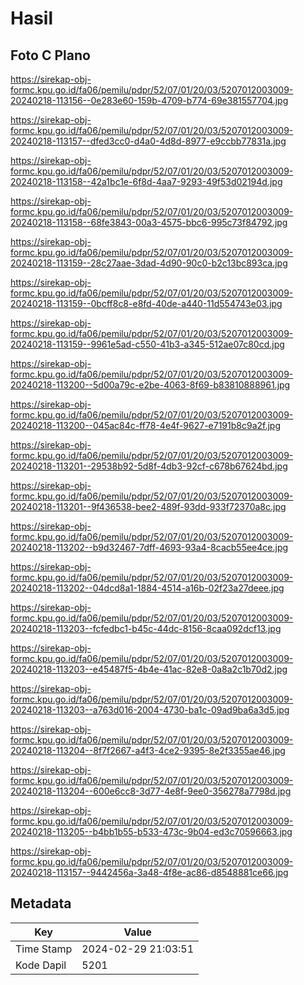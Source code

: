# Hasil

## Foto C Plano

https://sirekap-obj-formc.kpu.go.id/fa06/pemilu/pdpr/52/07/01/20/03/5207012003009-20240218-113156--0e283e60-159b-4709-b774-69e381557704.jpg

https://sirekap-obj-formc.kpu.go.id/fa06/pemilu/pdpr/52/07/01/20/03/5207012003009-20240218-113157--dfed3cc0-d4a0-4d8d-8977-e9ccbb77831a.jpg

https://sirekap-obj-formc.kpu.go.id/fa06/pemilu/pdpr/52/07/01/20/03/5207012003009-20240218-113158--42a1bc1e-6f8d-4aa7-9293-49f53d02194d.jpg

https://sirekap-obj-formc.kpu.go.id/fa06/pemilu/pdpr/52/07/01/20/03/5207012003009-20240218-113158--68fe3843-00a3-4575-bbc6-995c73f84792.jpg

https://sirekap-obj-formc.kpu.go.id/fa06/pemilu/pdpr/52/07/01/20/03/5207012003009-20240218-113159--28c27aae-3dad-4d90-90c0-b2c13bc893ca.jpg

https://sirekap-obj-formc.kpu.go.id/fa06/pemilu/pdpr/52/07/01/20/03/5207012003009-20240218-113159--0bcff8c8-e8fd-40de-a440-11d554743e03.jpg

https://sirekap-obj-formc.kpu.go.id/fa06/pemilu/pdpr/52/07/01/20/03/5207012003009-20240218-113159--9961e5ad-c550-41b3-a345-512ae07c80cd.jpg

https://sirekap-obj-formc.kpu.go.id/fa06/pemilu/pdpr/52/07/01/20/03/5207012003009-20240218-113200--5d00a79c-e2be-4063-8f69-b83810888961.jpg

https://sirekap-obj-formc.kpu.go.id/fa06/pemilu/pdpr/52/07/01/20/03/5207012003009-20240218-113200--045ac84c-ff78-4e4f-9627-e7191b8c9a2f.jpg

https://sirekap-obj-formc.kpu.go.id/fa06/pemilu/pdpr/52/07/01/20/03/5207012003009-20240218-113201--29538b92-5d8f-4db3-92cf-c678b67624bd.jpg

https://sirekap-obj-formc.kpu.go.id/fa06/pemilu/pdpr/52/07/01/20/03/5207012003009-20240218-113201--9f436538-bee2-489f-93dd-933f72370a8c.jpg

https://sirekap-obj-formc.kpu.go.id/fa06/pemilu/pdpr/52/07/01/20/03/5207012003009-20240218-113202--b9d32467-7dff-4693-93a4-8cacb55ee4ce.jpg

https://sirekap-obj-formc.kpu.go.id/fa06/pemilu/pdpr/52/07/01/20/03/5207012003009-20240218-113202--04dcd8a1-1884-4514-a16b-02f23a27deee.jpg

https://sirekap-obj-formc.kpu.go.id/fa06/pemilu/pdpr/52/07/01/20/03/5207012003009-20240218-113203--fcfedbc1-b45c-44dc-8156-8caa092dcf13.jpg

https://sirekap-obj-formc.kpu.go.id/fa06/pemilu/pdpr/52/07/01/20/03/5207012003009-20240218-113203--e45487f5-4b4e-41ac-82e8-0a8a2c1b70d2.jpg

https://sirekap-obj-formc.kpu.go.id/fa06/pemilu/pdpr/52/07/01/20/03/5207012003009-20240218-113203--a763d016-2004-4730-ba1c-09ad9ba6a3d5.jpg

https://sirekap-obj-formc.kpu.go.id/fa06/pemilu/pdpr/52/07/01/20/03/5207012003009-20240218-113204--8f7f2667-a4f3-4ce2-9395-8e2f3355ae46.jpg

https://sirekap-obj-formc.kpu.go.id/fa06/pemilu/pdpr/52/07/01/20/03/5207012003009-20240218-113204--600e6cc8-3d77-4e8f-9ee0-356278a7798d.jpg

https://sirekap-obj-formc.kpu.go.id/fa06/pemilu/pdpr/52/07/01/20/03/5207012003009-20240218-113205--b4bb1b55-b533-473c-9b04-ed3c70596663.jpg

https://sirekap-obj-formc.kpu.go.id/fa06/pemilu/pdpr/52/07/01/20/03/5207012003009-20240218-113157--9442456a-3a48-4f8e-ac86-d8548881ce66.jpg


## Metadata

| Key        | Value               |
| ---------- | ------------------- |
| Time Stamp | 2024-02-29 21:03:51 |
| Kode Dapil | 5201                |



